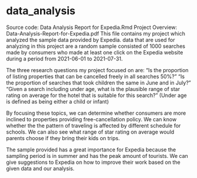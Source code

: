 # data_analysis
Source code: Data Analysis Report for Expedia.Rmd
Project Overview: Data-Analysis-Report-for-Expedia.pdf
This file contains my project which analyzed the sample data provided by Expedia. data that are used for analyzing in this project are a random sample consisted of 1000 searches made by consumers who made at least one click on the Expedia website during a period from 2021-06-01 to 2021-07-31.

The three research questions my project focused on are:
    “Is the proportion of listing properties that can be cancelled freely in all searches 50%?”
    “Is the proportion of searches that took children the same in June and in July?”
    “Given a search including under age, what is the plausible range of star rating on average for the hotel that is suitable for this search?” (Under age is defined as being either a child or infant)
  
By focusing these topics, we can determine whether consumers are more inclined to properties providing free-cancellation policy. We can know whether the the pattern of traveling is affected by different schedule for schools. We can also see what range of star rating on average would parents choose if they bring their kids on trips.

The sample provided has a great importance for Expedia because the sampling period is in summer and has the peak amount of tourists. We can give suggestions to Expedia on how to improve their work based on the given data and our analysis.

